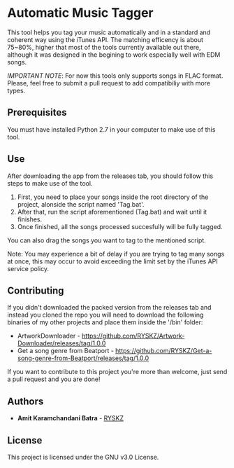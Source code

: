 # Automatic Music Tagger
This tool helps you tag your music automatically and in a standard and coherent way using the iTunes API. The matching efficency is about 75~80%, higher that most of the tools currently available out there, although it was designed in the begining to work especially well with EDM songs.

*IMPORTANT NOTE*: For now this tools only supports songs in FLAC format. Please, feel free to submit a pull request to add compatibiliy with more types.

## Prerequisites
You must have installed Python 2.7 in your computer to make use of this tool.

## Use
After downloading the app from the releases tab, you should follow this steps to make use of the tool.

1. First, you need to place your songs inside the root directory of the project, alonside the script named 'Tag.bat'.
2. After that, run the script aforementioned (Tag.bat) and wait until it finishes.
3. Once finished, all the songs processed succesfully will be fully tagged.

You can also drag the songs you want to tag to the mentioned script.

Note: You may experience a bit of delay if you are trying to tag many songs at once, this may occur to avoid exceeding the limit set by the iTunes API service policy.

## Contributing
If you didn't downloaded the packed version from the releases tab and instead you cloned the repo you will need to download the following binaries of my other projects and place them inside the '/bin' folder:
- ArtworkDownloader - https://github.com/RYSKZ/Artwork-Downloader/releases/tag/1.0.0
- Get a song genre from Beatport - https://github.com/RYSKZ/Get-a-song-genre-from-Beatport/releases/tag/1.0.0

If you want to contribute to this project you're more than welcome, just send a pull request and you are done!

## Authors

* **Amit Karamchandani Batra** - [RYSKZ](https://github.com/RYSKZ)

## License

This project is licensed under the GNU v3.0 License.
